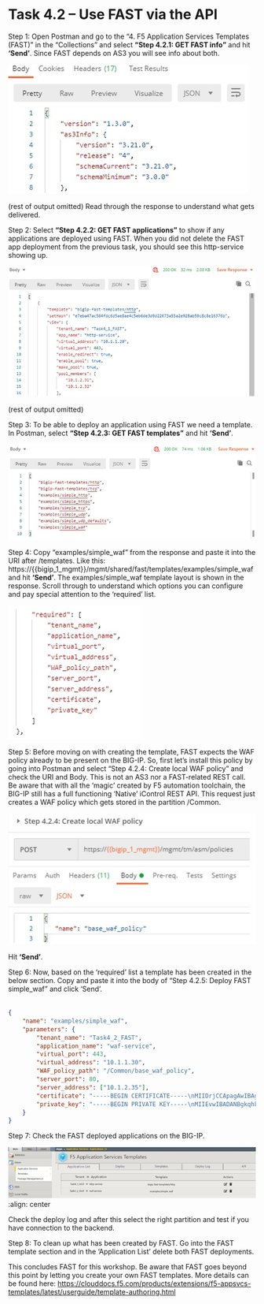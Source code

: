 # Task 4.2 – Use FAST via the API


Step 1: Open Postman and go to the “4. F5 Application Services Templates (FAST)” in the “Collections” and select **“Step 4.2.1: GET FAST info”** and hit **‘Send’**.
Since FAST depends on AS3 you will see info about both.

![](../png/module4/task4_2_p1.png)

(rest of output omitted)
Read through the response to understand what gets delivered.

Step 2: Select **“Step 4.2.2: GET FAST applications”** to show if any applications are deployed using FAST.
When you did not delete the FAST app deployment from the previous task, you should see this http-service showing up.

![](../png/module4/task4_2_p2.png)

(rest of output omitted)

Step 3: To be able to deploy an application using FAST we need a template. 
In Postman, select **“Step 4.2.3: GET FAST templates”** and hit **‘Send’**.

![](../png/module4/task4_2_p3.png)

Step 4: Copy “examples/simple_waf” from the response and paste it into the URI after /templates.
Like this: https://{{bigip_1_mgmt}}/mgmt/shared/fast/templates/examples/simple_waf and hit **‘Send’**.
The examples/simple_waf template layout is shown in the response. Scroll through to understand which options you can configure and pay special attention to the ‘required’ list.

![](../png/module4/task4_2_p4.png)

Step 5: Before moving on with creating the template, FAST expects the WAF policy already to be present on the BIG-IP. So, first let’s install this policy by going into Postman and select “Step 4.2.4: Create local WAF policy” and check the URI and Body. This is not an AS3 nor a FAST-related REST call. Be aware that with all the ‘magic’ created by F5 automation toolchain, the BIG-IP still has a full functioning ‘Native’ iControl REST API. 
This request just creates a WAF policy which gets stored in the partition /Common.

![](../png/module4/task4_2_p5.png)

Hit **‘Send’**.

Step 6: Now, based on the ‘required’ list a template has been created in the below section. Copy and paste it into the body of “Step 4.2.5: Deploy FAST simple_waf” and click ‘Send’.

```json

{
    "name": "examples/simple_waf",
    "parameters": {
        "tenant_name": "Task4_2_FAST",
        "application_name": "waf-service",
        "virtual_port": 443,
        "virtual_address": "10.1.1.30",
        "WAF_policy_path": "/Common/base_waf_policy",
        "server_port": 80,
        "server_address": ["10.1.2.35"],
        "certificate": "-----BEGIN CERTIFICATE-----\nMIIDrjCCApagAwIBAgIEEDZqSTANBgkqhkiG9w0BAQsFADCBmDELMAkGA1UEBhMC\nVVMxCzAJBgNVBAgTAldBMRAwDgYDVQQHEwdTZWF0dGxlMRIwEAYDVQQKEwlNeUNv\nbXBhbnkxCzAJBgNVBAsTAklUMR4wHAYDVQQDExVsb2NhbGhvc3QubG9jYWxkb21h\naW4xKTAnBgkqhkiG9w0BCQEWGnJvb3RAbG9jYWxob3N0LmxvY2FsZG9tYWluMB4X\nDTE4MDgxNTEyMDAwOVoXDTI4MDgxMjEyMDAwOVowgZgxCzAJBgNVBAYTAlVTMQsw\nCQYDVQQIEwJXQTEQMA4GA1UEBxMHU2VhdHRsZTESMBAGA1UEChMJTXlDb21wYW55\nMQswCQYDVQQLEwJJVDEeMBwGA1UEAxMVbG9jYWxob3N0LmxvY2FsZG9tYWluMSkw\nJwYJKoZIhvcNAQkBFhpyb290QGxvY2FsaG9zdC5sb2NhbGRvbWFpbjCCASIwDQYJ\nKoZIhvcNAQEBBQADggEPADCCAQoCggEBALhgsSNqnxeCYeiynxwPpUW379NE08aV\nHdR/RCNYbFlmXHtsIRWsTxt0pSNuK91b5MEY707zo/0lrW8QoINS74c6kKdeEByu\nOcaTrn8+VFF9i46J5/1TiTblag7QZfs/B1jZt4+VMwkcL3S3tqN/ffX6FF0tuNiW\nC8V+9l2NWqZg9hynR0mqwxSmyBRhewDtGcHHbW77q27yc4pb5Wr9nyJxUqlnqZMZ\n73T5WMyjpVZx/3qW0CuimpWKhTET5j4G7Vv9YGkABd33EULwcCLoRGBhZ7I7qORP\nJAIHvpt/AJyMTJXHhV7Krpn8cKZF3sgG6NVeuCbwvK3CEI5Q80QXQ4UCAwEAATAN\nBgkqhkiG9w0BAQsFAAOCAQEAX8kOXpXCP2josNyCE50YNB63SvMSOU9Mo21bkWKz\nEXmn+SYg+wx0RlvfcxUBjPolbVk1DZRBCB6xk5AjLJSDx+3Jz039K/Ypj4wcF+Ia\nLIHlkAEnT0eMsUsCPRXPnnRfyVER7+ER7TQUrWRhrw+9QYLmwFXlbLzDXwEX7Wb4\nLzjxfTZT5UoQsoE94XGScjeZJDdvDjpm1o3R5ag57MfxAFcS9rmW/tNs2xNYh3U8\nGzeJgpH4Rm8zRdWrVeq/AEyq0CwWZxRI1S3YrqjAc+nfpVQbC06yRGRLWlCKUZwf\npx+z/vcZaA9+e2LW3MafBNaEVcTXcOe0XOAx38AYWRCq7g==\n-----END CERTIFICATE-----\n",
        "private_key": "-----BEGIN PRIVATE KEY-----\nMIIEvwIBADANBgkqhkiG9w0BAQEFAASCBKkwggSlAgEAAoIBAQC4YLEjap8XgmHo\nsp8cD6VFt+/TRNPGlR3Uf0QjWGxZZlx7bCEVrE8bdKUjbivdW+TBGO9O86P9Ja1v\nEKCDUu+HOpCnXhAcrjnGk65/PlRRfYuOief9U4k25WoO0GX7PwdY2bePlTMJHC90\nt7ajf331+hRdLbjYlgvFfvZdjVqmYPYcp0dJqsMUpsgUYXsA7RnBx21u+6tu8nOK\nW+Vq/Z8icVKpZ6mTGe90+VjMo6VWcf96ltAropqVioUxE+Y+Bu1b/WBpAAXd9xFC\n8HAi6ERgYWeyO6jkTyQCB76bfwCcjEyVx4Veyq6Z/HCmRd7IBujVXrgm8LytwhCO\nUPNEF0OFAgMBAAECggEAI6Mi0ezjm7RqjsLpsI+QmxlqnDwHL/C2D5LavXczmBMK\nKJv1iB4iOzUQTzkV9ubyX+VdKfY7OeycqWU+FSwEWq+18neipxyA09JLLdKDEy4w\nOYiLw+Hv2WG93mem8olT9vc7/N9yeh4NySJSRadYliD0ay8xdYGI/G8mGN5/yT0L\nUgj9lAHkA2UJDQlRzYFbZxF/eCWWZ6tosHraEwGKDdlqSkuZ62fQu5IoN97LIX2+\nxPZm6t+ROdUAURe2N4zhOperh3UYxmhTTzJTn/hOf6Lhb0VVbEHj5WjxKJVp3deH\nmBof5IZQxbm1iTzzLKP3ERwIpaaqlX+dIi9Q0pzhSQKBgQD4KqgHmkN1j8vikF3N\nseL8JqTveQd6AKPeB+TlWH/NWubpSK9f+EUQv+gN99u79GQg2N+gIiJclOlS0i0j\nY/xdIcpbFf7qQzaZlW0USi3nakrylnc7s3NNCWIEX/h5YsyxD/O1vwg570YXfEle\nASNLDiIz3w6wX/ebP7CpVjc3rQKBgQC+MpSlWsldSWrr3CvWMkC1bAc2n320A9oE\nlr/YPKgQ/1CRprplI+dF5liHxIHDnZqwnYTEYphitxj3RqTuppXu56FG3xmJWkVl\nkxivn+E4xahqLp9aaMRvFTTw/rVUYMzxLGU/3sTW6js/EcaI+u0PY9qKXDKJwv9Z\nYGGby28WOQKBgQCg8NkEBTFWnqj1B/ctnP291ToF7BHDN4MOTURO0HQhs6ApDnBd\n5t6znCFcXa/tVvNQshVk/n4WWKRwh8mqN//ETlOzerJVLr3MILIbBHh8qdxtMtOk\nrh5KiZk9iRfVcROaiOPerEMjf1+Pf5T9F/PRixr3VONr0vD7h/SD/VvWCQKBgQCU\nV8j+Cwgg/UEqgoeiQYGcvowFu3GEdLiXeahZlD2VPDzvzPV2KwGX0CfehJKdKpBb\nDhBeR3QJEjujqXK8PCuWsQxlxV4addDIf2jymaVE7U0EvCZHko0bApRPHqn5DKLr\nu6+gmDQ4V2osL8YEUomQxlXOMkisj+0vHXAj3hBfaQKBgQCNei4IMcCPCh/BSGgb\n9BUOYG0Y7856ca7nLo4x2G67NigGAp1EgvYW6i4wD/1zo7O/aF8UzYjTh7+BseO8\nZy3N+h6eajbzu6j3I3Sp+3TGGZcw/8s5EU2SPMl3Rf25wW0M33Xn0AwxGLzUY/dX\nNCffdM6CVXWk73y++Xahj5Aiiw==\n-----END PRIVATE KEY-----\n"
    }
}
```

Step 7: Check the FAST deployed applications on the BIG-IP.

![](../png/module4/task4_2_p6.png)
    :align: center

Check the deploy log and after this select the right partition and test if you have connection to the backend.

Step 8: To clean up what has been created by FAST. Go into the FAST template section and in the ‘Application List’ delete both FAST deployments.

This concludes FAST for this workshop. 
Be aware that FAST goes beyond this point by letting you create your own FAST templates. More details can be found here: https://clouddocs.f5.com/products/extensions/f5-appsvcs-templates/latest/userguide/template-authoring.html
